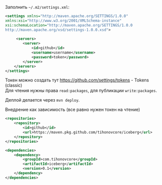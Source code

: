 Заполнить `~/.m2/settings.xml`:
```xml
<settings xmlns="http://maven.apache.org/SETTINGS/1.0.0"
xmlns:xsi="http://www.w3.org/2001/XMLSchema-instance"
xsi:schemaLocation="http://maven.apache.org/SETTINGS/1.0.0
http://maven.apache.org/xsd/settings-1.0.0.xsd">
   
     <servers>
        <server>
            <id>github</id>
            <username>username</username>
            <password>token</password>
        </server>
    </servers>
</settings>
```
Токен можно создать тут https://github.com/settings/tokens - Tokens (classic) <br>
Для чтения нужны права `read:packages`, для публикации `write:packages`.

Деплой делается через `mvn deploy`.

Внедрение как зависимость (все равно нужен токен на чтение)
```xml
<repositories>
    <repository>
        <id>github</id>
        <url>https://maven.pkg.github.com/tihonovcore/iceberg</url>
    </repository>
</repositories>

<dependencies>
    <dependency>
        <groupId>com.tihonovcore</groupId>
        <artifactId>iceberg</artifactId>
        <version>0.1</version>
    </dependency>
</dependencies>
```